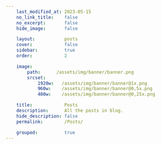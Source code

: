 ```yaml
---
    last_modified_at: 2023-05-15
    no_link_title:    false 
    no_excerpt:       false 
    hide_image:       false

    layout:           posts
    cover:            false
    sidebar:          true
    order:            2

    image:
        path:      /assets/img/banner/banner.png
        srcset:
            1920w:   /assets/img/banner/banner@1x.png
            960w:    /assets/img/banner/banner@0,5x.png
            480w:    /assets/img/banner/banner@0,25x.png

    title:            Posts
    description:      All the posts in blog.
    hide_description: false
    permalink:        /Posts/

    grouped:          true
---
```

